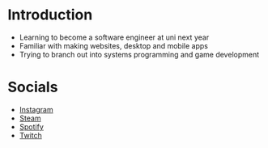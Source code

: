 # Introduction
- Learning to become a software engineer at uni next year
- Familiar with making websites, desktop and mobile apps
- Trying to branch out into systems programming and game development

# Socials
- [Instagram](https://www.instagram.com/ag.ayeareem/)
- [Steam](https://steamcommunity.com/profiles/76561198414074242/)
- [Spotify](https://open.spotify.com/user/deliamkclassno14)
- [Twitch](https://www.twitch.tv/ayeareemm)

